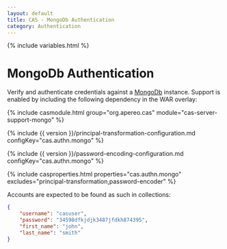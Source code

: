 ```yaml
---
layout: default
title: CAS - MongoDb Authentication
category: Authentication
---
```

{% include variables.html %}


# MongoDb Authentication

Verify and authenticate credentials against a [MongoDb](https://www.mongodb.org/) instance.
Support is enabled by including the following dependency in the WAR overlay:

{% include casmodule.html group="org.apereo.cas" module="cas-server-support-mongo" %}

{% include {{ version }}/principal-transformation-configuration.md configKey="cas.authn.mongo" %}

{% include {{ version }}/password-encoding-configuration.md configKey="cas.authn.mongo" %}

{% include casproperties.html properties="cas.authn.mongo" excludes="principal-transformation,password-encoder" %}

Accounts are expected to be found as such in collections:

```json
{
    "username": "casuser",
    "password": "34598dfkjdjk3487jfdkh874395",
    "first_name": "john",
    "last_name": "smith"
}
```
